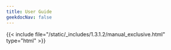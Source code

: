 ```yaml
---
title: User Guide
geekdocNav: false
---
```

{{< include file="/static/_includes/1.3.1.2/manual_exclusive.html" type="html" >}}